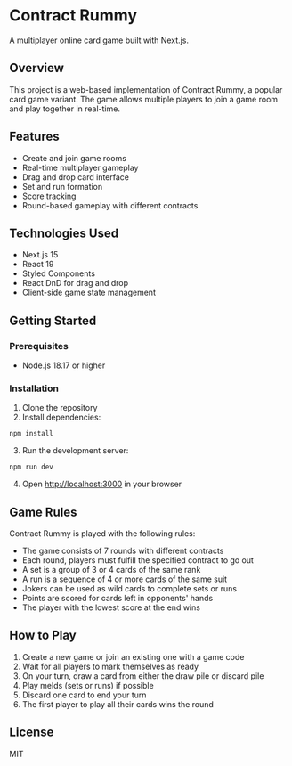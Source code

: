 # Contract Rummy

A multiplayer online card game built with Next.js.

## Overview

This project is a web-based implementation of Contract Rummy, a popular card game variant. The game allows multiple players to join a game room and play together in real-time.

## Features

- Create and join game rooms
- Real-time multiplayer gameplay
- Drag and drop card interface
- Set and run formation
- Score tracking
- Round-based gameplay with different contracts

## Technologies Used

- Next.js 15
- React 19
- Styled Components
- React DnD for drag and drop
- Client-side game state management

## Getting Started

### Prerequisites

- Node.js 18.17 or higher

### Installation

1. Clone the repository
2. Install dependencies:

```bash
npm install
```

3. Run the development server:

```bash
npm run dev
```

4. Open [http://localhost:3000](http://localhost:3000) in your browser

## Game Rules

Contract Rummy is played with the following rules:

- The game consists of 7 rounds with different contracts
- Each round, players must fulfill the specified contract to go out
- A set is a group of 3 or 4 cards of the same rank
- A run is a sequence of 4 or more cards of the same suit
- Jokers can be used as wild cards to complete sets or runs
- Points are scored for cards left in opponents' hands
- The player with the lowest score at the end wins

## How to Play

1. Create a new game or join an existing one with a game code
2. Wait for all players to mark themselves as ready
3. On your turn, draw a card from either the draw pile or discard pile
4. Play melds (sets or runs) if possible
5. Discard one card to end your turn
6. The first player to play all their cards wins the round

## License

MIT
